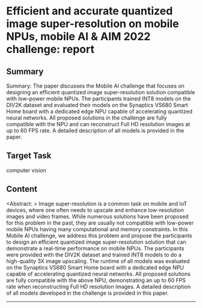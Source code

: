 # Efficient and accurate quantized image super-resolution on mobile NPUs, mobile AI & AIM 2022 challenge: report

## Summary

Summary: The paper discusses the Mobile AI challenge that focuses on designing an efficient quantized image super-resolution solution compatible with low-power mobile NPUs. The participants trained INT8 models on the DIV2K dataset and evaluated their models on the Synaptics VS680 Smart Home board with a dedicated edge NPU capable of accelerating quantized neural networks. All proposed solutions in the challenge are fully compatible with the NPU and can reconstruct Full HD resolution images at up to 60 FPS rate. A detailed description of all models is provided in the paper.


## Target Task

computer vision

## Content

<Abstract: > Image super-resolution is a common task on mobile and IoT devices, where one often needs to upscale and enhance low-resolution images and video frames. While numerous solutions have been proposed for this problem in the past, they are usually not compatible with low-power mobile NPUs having many computational and memory constraints. In this Mobile AI challenge, we address this problem and propose the participants to design an efficient quantized image super-resolution solution that can demonstrate a real-time performance on mobile NPUs. The participants were provided with the DIV2K dataset and trained INT8 models to do a high-quality 3X image upscaling. The runtime of all models was evaluated on the Synaptics VS680 Smart Home board with a dedicated edge NPU capable of accelerating quantized neural networks. All proposed solutions are fully compatible with the above NPU, demonstrating an up to 60 FPS rate when reconstructing Full HD resolution images. A detailed description of all models developed in the challenge is provided in this paper.



---

